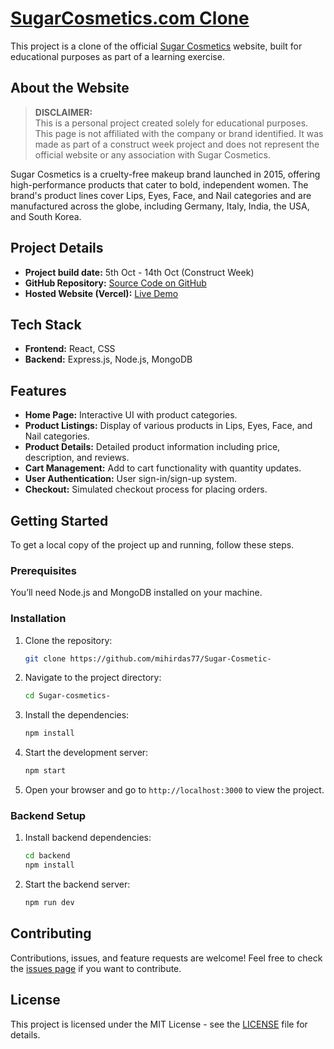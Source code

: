 # [SugarCosmetics.com Clone](https://in.sugarcosmetics.com/)

This project is a clone of the official [Sugar Cosmetics](https://in.sugarcosmetics.com/) website, built for educational purposes as part of a learning exercise. 

## About the Website

> **DISCLAIMER:**  
> This is a personal project created solely for educational purposes. This page is not affiliated with the company or brand identified. It was made as part of a construct week project and does not represent the official website or any association with Sugar Cosmetics.

Sugar Cosmetics is a cruelty-free makeup brand launched in 2015, offering high-performance products that cater to bold, independent women. The brand's product lines cover Lips, Eyes, Face, and Nail categories and are manufactured across the globe, including Germany, Italy, India, the USA, and South Korea.

## Project Details

- **Project build date:** 5th Oct - 14th Oct (Construct Week)
- **GitHub Repository:** [Source Code on GitHub](https://github.com/mihirdas77/Sugar-Cosmetics-)
- **Hosted Website (Vercel):** [Live Demo](https://sugar-cosmetics-clone-sand.vercel.app/)

## Tech Stack

- **Frontend:** React, CSS
- **Backend:** Express.js, Node.js, MongoDB

## Features

- **Home Page:** Interactive UI with product categories.
- **Product Listings:** Display of various products in Lips, Eyes, Face, and Nail categories.
- **Product Details:** Detailed product information including price, description, and reviews.
- **Cart Management:** Add to cart functionality with quantity updates.
- **User Authentication:** User sign-in/sign-up system.
- **Checkout:** Simulated checkout process for placing orders.


## Getting Started

To get a local copy of the project up and running, follow these steps.

### Prerequisites

You’ll need Node.js and MongoDB installed on your machine.

### Installation

1. Clone the repository:
   ```bash
   git clone https://github.com/mihirdas77/Sugar-Cosmetic-
   ```

2. Navigate to the project directory:
   ```bash
   cd Sugar-cosmetics-
   ```

3. Install the dependencies:
   ```bash
   npm install
   ```

4. Start the development server:
   ```bash
   npm start
   ```

5. Open your browser and go to `http://localhost:3000` to view the project.

### Backend Setup

1. Install backend dependencies:
   ```bash
   cd backend
   npm install
   ```

2. Start the backend server:
   ```bash
   npm run dev
   ```

## Contributing

Contributions, issues, and feature requests are welcome! Feel free to check the [issues page](https://github.com/mihirdas77/Sugar-Cosmetic-/issues) if you want to contribute.

## License

This project is licensed under the MIT License - see the [LICENSE](LICENSE) file for details.

